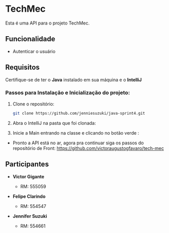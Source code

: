 # TechMec

Esta é uma API para o projeto TechMec.

## Funcionalidade

- Autenticar o usuário

## Requisitos

Certifique-se de ter o **Java** instalado em sua máquina e o **IntelliJ**

### Passos para Instalação e Inicialização do projeto:

1. Clone o repositório:

   ```bash
   git clone https://github.com/jenniesuzuki/java-sprint4.git

   ```

2. Abra o IntelliJ na pasta que foi clonada:

3. Inicie a Main entrando na classe e clicando no botão verde :

- Pronto a API está no ar, agora pra continuar siga os passos do repositório de Front:
  https://github.com/victoraugustogfavaro/tech-mec

## Participantes

- **Victor Gigante**

  - RM: 555059

- **Felipe Clarindo**

  - RM: 554547

- **Jennifer Suzuki**
  - RM: 554661
